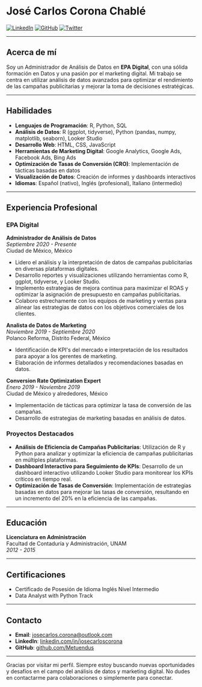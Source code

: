 # José Carlos Corona Chablé

[![LinkedIn](https://img.shields.io/badge/LinkedIn-blue?style=flat&logo=linkedin&logoColor=white&link=https://www.linkedin.com/in/josecarloscorona)](https://www.linkedin.com/in/josecarloscorona/)
[![GitHub](https://img.shields.io/badge/GitHub-black?style=flat&logo=github&logoColor=white&link=https://github.com/Metuendus)](https://github.com/Metuendus)
[![Twitter](https://img.shields.io/badge/Twitter-blue?style=flat&logo=twitter&logoColor=white&link=https://twitter.com/jcarlos_corona)](https://x.com/jcarlos_corona)

---

## Acerca de mí

Soy un Administrador de Análisis de Datos en **EPA Digital**, con una sólida formación en Datos y una pasión por el marketing digital. Mi trabajo se centra en utilizar análisis de datos avanzados para optimizar el rendimiento de las campañas publicitarias y mejorar la toma de decisiones estratégicas.

---

## Habilidades

- **Lenguajes de Programación**: R, Python, SQL
- **Análisis de Datos**: R (ggplot, tidyverse), Python (pandas, numpy, matplotlib, seaborn), Looker Studio
- **Desarrollo Web**: HTML, CSS, JavaScript
- **Herramientas de Marketing Digital**: Google Analytics, Google Ads, Facebook Ads, Bing Ads
- **Optimización de Tasas de Conversión (CRO)**: Implementación de tácticas basadas en datos
- **Visualización de Datos**: Creación de informes y dashboards interactivos
- **Idiomas**: Español (nativo), Inglés (profesional), Italiano (intermedio)

---

## Experiencia Profesional

### **EPA Digital**
**Administrador de Análisis de Datos**  
*Septiembre 2020 - Presente*  
Ciudad de México, México

- Lidero el análisis y la interpretación de datos de campañas publicitarias en diversas plataformas digitales.
- Desarrollo reportes y visualizaciones utilizando herramientas como R, ggplot, tidyverse, y Looker Studio.
- Implemento estrategias de mejora continua para maximizar el ROAS y optimizar la asignación de presupuesto en campañas publicitarias.
- Colaboro estrechamente con los equipos de marketing y ventas para alinear las estrategias de datos con los objetivos comerciales de los clientes.

**Analista de Datos de Marketing**  
*Noviembre 2019 - Septiembre 2020*  
Polanco Reforma, Distrito Federal, México

- Identificación de KPI's del mercado e interpretación de los resultados para apoyar a los gerentes de marketing.
- Elaboración de informes detallados y recomendaciones basadas en datos.

**Conversion Rate Optimization Expert**  
*Enero 2019 - Noviembre 2019*  
Ciudad de México y alrededores, México

- Implementación de tácticas para optimizar la tasa de conversión de las campañas.
- Desarrollo de estrategias de marketing basadas en análisis de datos.

### Proyectos Destacados

- **Análisis de Eficiencia de Campañas Publicitarias**: Utilización de R y Python para analizar y optimizar la eficiencia de campañas publicitarias en múltiples plataformas.
- **Dashboard Interactivo para Seguimiento de KPIs**: Desarrollo de un dashboard interactivo utilizando Looker Studio para monitorear los KPIs críticos en tiempo real.
- **Optimización de Tasas de Conversión**: Implementación de estrategias basadas en datos para mejorar las tasas de conversión, resultando en un incremento del 20% en la eficiencia de las campañas.

---

## Educación

**Licenciatura en Administración**  
Facultad de Contaduría y Administración, UNAM  
*2012 - 2015*

---

## Certificaciones

- Certificado de Posesión de Idioma Inglés Nivel Intermedio
- Data Analyst with Python Track

---

## Contacto

- **Email**: [josecarlos.corona@outlook.com](mailto:josecarlos.corona@outlook.com)
- **LinkedIn**: [linkedin.com/in/josecarloscorona](https://www.linkedin.com/in/josecarloscorona/)
- **GitHub**: [github.com/Metuendus](https://github.com/Metuendus)

---

Gracias por visitar mi perfil. Siempre estoy buscando nuevas oportunidades y desafíos en el campo del análisis de datos y marketing digital. No dudes en contactarme para colaboraciones o simplemente para conectar.